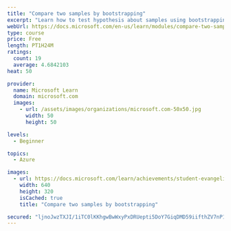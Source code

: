 ```yaml
---
title: "Compare two samples by bootstrapping"
excerpt: "Learn how to test hypothesis about samples using bootstrapping"
webUrl: https://docs.microsoft.com/en-us/learn/modules/compare-two-samples-by-bootstrapping/
type: course
price: Free
length: PT1H24M
ratings:
  count: 19
  average: 4.6842103
heat: 50

provider:
  name: Microsoft Learn
  domain: microsoft.com
  images:
    - url: /assets/images/organizations/microsoft.com-50x50.jpg
      width: 50
      height: 50

levels:
  - Beginner

topics:
  - Azure

images:
  - url: https://docs.microsoft.com/learn/achievements/student-evangelism/compare-two-samples-by-bootstrapping-social.png
    width: 640
    height: 320
    isCached: true
    title: "Compare two samples by bootstrapping"

secured: "ljnoJwzTXJI/1iTC0lKKhgwBwWxyPxDRUepti5DoY7GiqDMD59iifthZV7nP1eCvtzKErZAQUgCf7Lg9LGiPxNbzfJdDVJpVUDc16Nq6u7Ryxtj+RsOhg31RWBDRXf2qMPULpqrC5ORpX+k99MqPNCkKOC3diq5u0SHjbxtur8AHAXzpz+xZBPaUq26Z8PBy6kUj81uRedd4E4U+EJBvs6V+LPkEmtpcWP2yP06BF2/EPohuSVnU/JtaG8y9UlX8ec9WHrI2rZUI8ZTiRjmcbiA9/c2a5FYqTvK/o+NaeyHFI5ym+xUeDiDWsKZqbLKr2purQiOOIRtemulDC2+chpT4isub5GCMhGiWVJivRlzniVwC+mM/i4pr5lqRZ2tl/oGBytGR7B/xNRb0CaS/sg==;eUuhh3b2L7kG2b7/k8I9Tg=="
---
```


